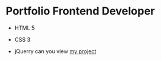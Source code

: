 # Portfolio Frontend Developer
- HTML 5
* CSS 3
+ jQuerry
can you view [my project](https://asfadey.github.io/IT-Center/)
